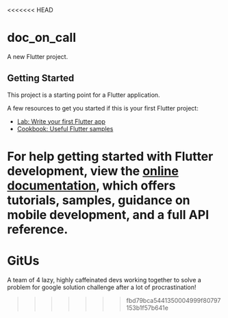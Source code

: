 <<<<<<< HEAD
# doc_on_call

A new Flutter project.

## Getting Started

This project is a starting point for a Flutter application.

A few resources to get you started if this is your first Flutter project:

- [Lab: Write your first Flutter app](https://docs.flutter.dev/get-started/codelab)
- [Cookbook: Useful Flutter samples](https://docs.flutter.dev/cookbook)

For help getting started with Flutter development, view the
[online documentation](https://docs.flutter.dev/), which offers tutorials,
samples, guidance on mobile development, and a full API reference.
=======
# GitUs
A team of 4 lazy, highly caffeinated devs working together to solve a problem for google solution challenge after a lot of procrastination!
>>>>>>> fbd79bca5441350004999f80797153b1f57b641e
